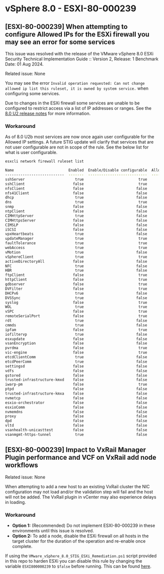 # vSphere 8.0 - ESXI-80-000239

## [ESXI-80-000239] When attempting to configure Allowed IPs for the ESXi firewall you may see an error for some services
This issue was resolved with the release of the VMware vSphere 8.0 ESXi Security Technical Implementation Guide :: Version 2, Release: 1 Benchmark Date: 01 Aug 2024.  

Related issue: None

You may see the error `Invalid operation requested: Can not change allowed ip list this ruleset, it is owned by system service.` when configuring some services.  

Due to changes in the ESXi firewall some services are unable to be configured to restrict access via a list of IP addresses or ranges. See the [8.0 U2 release notes](https://docs.vmware.com/en/VMware-vSphere/8.0/rn/vsphere-vcenter-server-802-release-notes/index.html#Known%20Issues-Miscellaneous%20Issues) for more information.  

### Workaround
As of 8.0 U2b most services are now once again user configurable for the Allowed IP settings. A future STIG update will clarify that services that are not user configurable are not in scope of the rule. See the below list for what is user configurable. 

```bash
esxcli network firewall ruleset list

Name                         Enabled  Enable/Disable configurable  Allowed IP configurable
---------------------------  -------  ---------------------------  -----------------------
sshServer                       true                         true                     true
sshClient                      false                         true                     true
nfsClient                      false                        false                    false
nfs41Client                    false                        false                    false
dhcp                            true                        false                     true
dns                             true                         true                     true
snmp                           false                        false                     true
ntpClient                      false                        false                     true
CIMHttpServer                   true                        false                     true
CIMHttpsServer                 false                        false                     true
CIMSLP                         false                        false                     true
iSCSI                          false                        false                     true
vpxHeartbeats                   true                        false                     true
updateManager                   true                         true                     true
faultTolerance                  true                         true                     true
webAccess                       true                         true                     true
vMotion                         true                        false                     true
vSphereClient                   true                         true                     true
activeDirectoryAll             false                        false                     true
NFC                             true                        false                     true
HBR                             true                        false                     true
ftpClient                      false                         true                     true
httpClient                     false                         true                     true
gdbserver                      false                         true                     true
DVFilter                       false                         true                     true
DHCPv6                          true                        false                     true
DVSSync                         true                        false                     true
syslog                         false                         true                     true
WOL                             true                         true                     true
vSPC                           false                         true                     true
remoteSerialPort               false                         true                     true
rdt                             true                        false                     true
cmmds                           true                        false                     true
ipfam                          false                         true                     true
iofiltervp                      true                        false                     true
esxupdate                      false                        false                     true
vsanEncryption                 false                        false                    false
pvrdma                         false                         true                     true
vic-engine                     false                         true                     true
etcdClientComm                  true                        false                     true
etcdPeerComm                    true                        false                     true
settingsd                      false                        false                     true
vdfs                           false                        false                     true
gstored                        false                        false                     true
trusted-infrastructure-kmxd    false                        false                    false
iwarp-pm                       false                         true                     true
ptpd                           false                        false                     true
trusted-infrastructure-kmxa    false                        false                    false
nvmetcp                        false                        false                     true
esxio-orchestrator             false                        false                     true
esxioComm                      false                        false                     true
nvmemdns                       false                        false                     true
proxy                          false                        false                    false
dpd                            false                        false                     true
vltd                           false                        false                     true
vsanhealth-unicasttest         false                        false                     true
vsanmgmt-https-tunnel           true                        false                     true
```

## [ESXI-80-000239] Impact to VxRail Manager Plugin performance and VCF on VxRail add node workflows

Related issue: None

When attempting to add a new host to an existing VxRail cluster the NIC configuration may not load and/or the validation step will fail and the host will not be added. The VxRail plugin in vCenter may also experience delays in loading.

### Workaround

- **Option 1:** (Recommended) Do not implement ESXI-80-000239 in these environments until this issue is resolved.  
- **Option 2:** To add a node, disable the ESXi firewall on all hosts in the target cluster for the duration of the operation and re-enable once complete.  

If using the `VMware_vSphere_8.0_STIG_ESXi_Remediation.ps1` script provided in this repo to harden ESXi you can disable this rule by changing the variable `ESXI800000239` to `$false` before running. This can be found [here](https://github.com/vmware/dod-compliance-and-automation/blob/master/vsphere/8.0/v1r1-srg/vsphere/powercli/VMware_vSphere_8.0_STIG_ESXi_Remediation.ps1#L254).  
